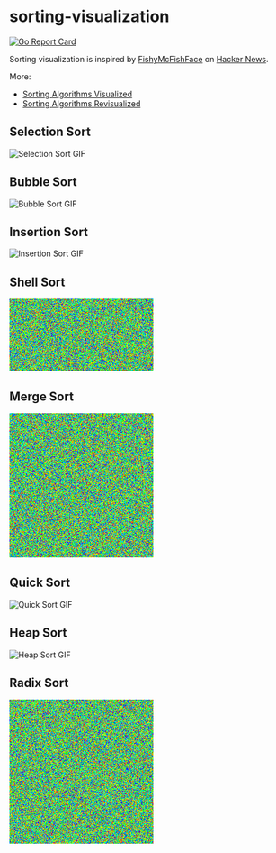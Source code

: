 # sorting-visualization

[![Go Report Card](https://goreportcard.com/badge/github.com/invzhi/sorting-visualization)](https://goreportcard.com/report/github.com/invzhi/sorting-visualization)

Sorting visualization is inspired by [FishyMcFishFace](https://imgur.com/t/rainbow/RM3wl) on [Hacker News](https://news.ycombinator.com/item?id=15423202).

More:

- [Sorting Algorithms Visualized](https://imgur.com/a/voutF)
- [Sorting Algorithms Revisualized](https://imgur.com/gallery/GD5gi)

## Selection Sort

![Selection Sort GIF](gifs/selection.gif)

## Bubble Sort

![Bubble Sort GIF](gifs/bubble.gif)

## Insertion Sort

![Insertion Sort GIF](gifs/insertion.gif)

## Shell Sort

![Shell Sort GIF](gifs/shell.gif)

## Merge Sort

![Merge Sort GIF](gifs/merge.gif)

## Quick Sort

![Quick Sort GIF](gifs/quick.gif)

## Heap Sort

![Heap Sort GIF](gifs/heap.gif)

## Radix Sort

![Radix Sort GIF](gifs/radix.gif)
